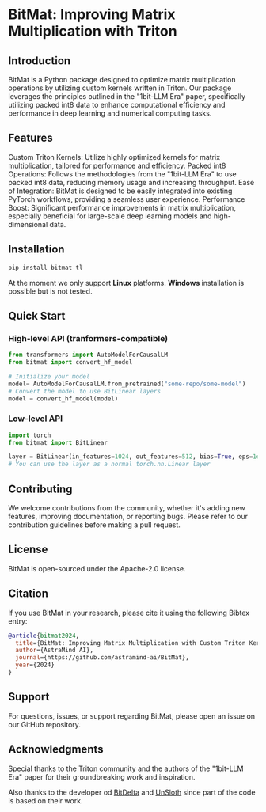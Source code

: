 # BitMat: Improving Matrix Multiplication with Triton

## Introduction
BitMat is a Python package designed to optimize matrix multiplication operations by utilizing custom kernels written in Triton. Our package leverages the principles outlined in the "1bit-LLM Era" paper, specifically utilizing packed int8 data to enhance computational efficiency and performance in deep learning and numerical computing tasks.

## Features
Custom Triton Kernels: Utilize highly optimized kernels for matrix multiplication, tailored for performance and efficiency.
Packed int8 Operations: Follows the methodologies from the "1bit-LLM Era" to use packed int8 data, reducing memory usage and increasing throughput.
Ease of Integration: BitMat is designed to be easily integrated into existing PyTorch workflows, providing a seamless user experience.
Performance Boost: Significant performance improvements in matrix multiplication, especially beneficial for large-scale deep learning models and high-dimensional data.
## Installation
```bash
pip install bitmat-tl
```
At the moment we only support **Linux** platforms. **Windows** installation is possible but is not tested.
## Quick Start

### High-level API (tranformers-compatible)
```python
from transformers import AutoModelForCausalLM
from bitmat import convert_hf_model

# Initialize your model
model= AutoModelForCausalLM.from_pretrained("some-repo/some-model")
# Convert the model to use BitLinear layers
model = convert_hf_model(model)
```
### Low-level API
```python
import torch
from bitmat import BitLinear

layer = BitLinear(in_features=1024, out_features=512, bias=True, eps=1e-5)
# You can use the layer as a normal torch.nn.Linear layer
```

## Contributing
We welcome contributions from the community, whether it's adding new features, improving documentation, or reporting bugs. Please refer to our contribution guidelines before making a pull request.

## License
BitMat is open-sourced under the Apache-2.0 license.

## Citation
If you use BitMat in your research, please cite it using the following Bibtex entry:

```bibtex
@article{bitmat2024,
  title={BitMat: Improving Matrix Multiplication with Custom Triton Kernels},
  author={AstraMind AI},
  journal={https://github.com/astramind-ai/BitMat},
  year={2024}
}
```
## Support
For questions, issues, or support regarding BitMat, please open an issue on our GitHub repository.

## Acknowledgments
Special thanks to the Triton community and the authors of the "1bit-LLM Era" paper for their groundbreaking work and inspiration.

Also thanks to the developer od [BitDelta](https://github.com/FasterDecoding/BitDelta/) and [UnSloth](https://github.com/unslothai/unsloth) since part of the code is based on their work.



